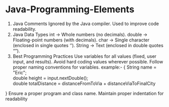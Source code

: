 # Java-Programming-Elements
1. Java Comments
Ignored by the Java compiler.
Used to improve code readability.
2. Java Data Types
int → Whole numbers (no decimals).
double → Floating-point numbers (with decimals).
char → Single character (enclosed in single quotes ‘’).
String → Text (enclosed in double quotes “”).
3. Best Programming Practices
Use variables for all values (fixed, user input, and results).
 Avoid hard coding values wherever possible.
 Follow proper naming conventions for variables.
   example:-
   {
   String name = "Eric";  
double height = input.nextDouble();  
double totalDistance = distanceFromToVia + distanceViaToFinalCity

}
Ensure a proper program and class name.
Maintain proper indentation for readability
